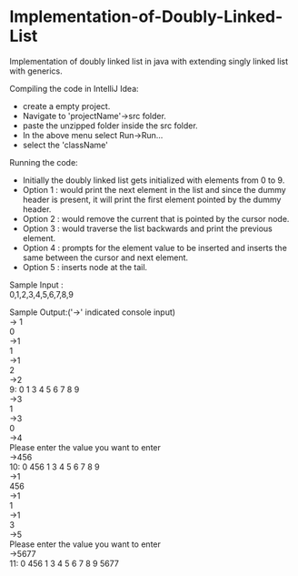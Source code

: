 # Implementation-of-Doubly-Linked-List
Implementation of doubly linked list in java with extending singly linked list with generics.


Compiling the code in IntelliJ Idea:
* create a empty project.
* Navigate to 'projectName'->src folder.
* paste the unzipped folder inside the src folder.
* In the above menu select Run->Run...
* select the 'className'

Running the code:
* Initially the doubly linked list gets initialized with elements from 0 to 9.
* Option 1 : would print the next element in the list and since the dummy header is 
  present, it will print the first element pointed by the dummy header.
* Option 2 : would remove the current that is pointed by the cursor node.
* Option 3 : would traverse the list backwards and print the previous element.
* Option 4 : prompts for the element value to be inserted and inserts the same between the 
  cursor and next element.
* Option 5 : inserts node at the tail.

Sample Input : <br/>
0,1,2,3,4,5,6,7,8,9<br/>

Sample Output:('->' indicated console input)<br/>
-> 1<br/>
0<br/>
->1<br/>
1<br/>
->1<br/>
2<br/>
->2<br/>
9: 0 1 3 4 5 6 7 8 9<br/>
->3<br/>
1<br/>
->3<br/>
0<br/>
->4<br/>
Please enter the value you want to enter<br/>
->456<br/>
10: 0 456 1 3 4 5 6 7 8 9<br/>
->1<br/>
456<br/>
->1<br/>
1<br/>
->1<br/>
3<br/>
->5<br/>
Please enter the value you want to enter<br/>
->5677<br/>
11: 0 456 1 3 4 5 6 7 8 9 5677<br/>
